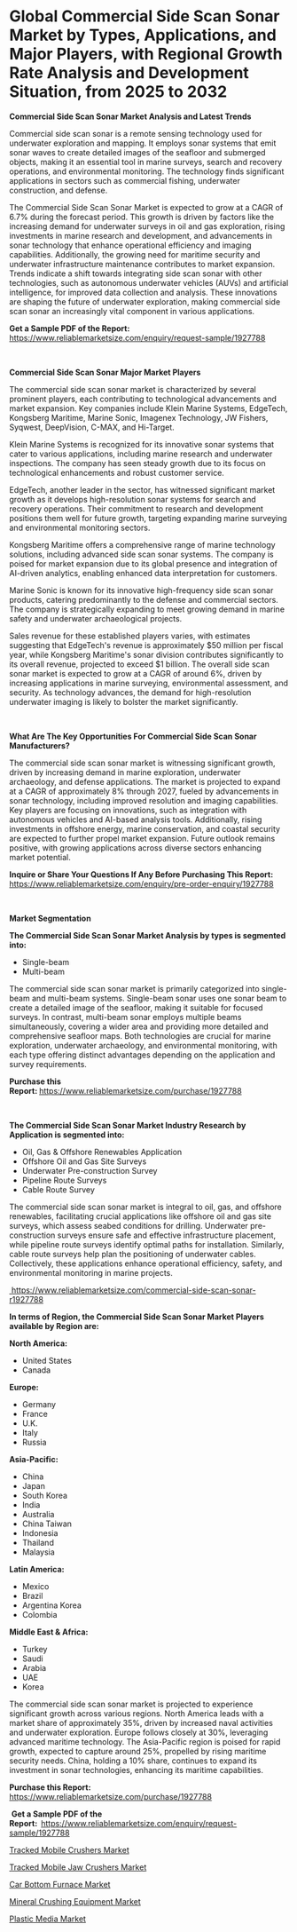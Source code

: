 <p><h1>Global Commercial Side Scan Sonar Market by Types, Applications, and Major Players, with Regional Growth Rate Analysis and Development Situation, from 2025 to 2032</h1></p><p><strong>Commercial Side Scan Sonar Market Analysis and Latest Trends</strong></p>
<p><p>Commercial side scan sonar is a remote sensing technology used for underwater exploration and mapping. It employs sonar systems that emit sonar waves to create detailed images of the seafloor and submerged objects, making it an essential tool in marine surveys, search and recovery operations, and environmental monitoring. The technology finds significant applications in sectors such as commercial fishing, underwater construction, and defense.</p><p>The Commercial Side Scan Sonar Market is expected to grow at a CAGR of 6.7% during the forecast period. This growth is driven by factors like the increasing demand for underwater surveys in oil and gas exploration, rising investments in marine research and development, and advancements in sonar technology that enhance operational efficiency and imaging capabilities. Additionally, the growing need for maritime security and underwater infrastructure maintenance contributes to market expansion. Trends indicate a shift towards integrating side scan sonar with other technologies, such as autonomous underwater vehicles (AUVs) and artificial intelligence, for improved data collection and analysis. These innovations are shaping the future of underwater exploration, making commercial side scan sonar an increasingly vital component in various applications.</p></p>
<p><strong>Get a Sample PDF of the Report:&nbsp;</strong> <a href="https://www.reliablemarketsize.com/enquiry/request-sample/1927788?utm_campaign=1999&utm_medium=2&utm_source=Github&utm_content=ia&utm_term=28032025&utm_id=commercial-side-scan-sonar">https://www.reliablemarketsize.com/enquiry/request-sample/1927788</a></p>
<p>&nbsp;</p>
<p><strong>Commercial Side Scan Sonar Major Market Players</strong></p>
<p><p>The commercial side scan sonar market is characterized by several prominent players, each contributing to technological advancements and market expansion. Key companies include Klein Marine Systems, EdgeTech, Kongsberg Maritime, Marine Sonic, Imagenex Technology, JW Fishers, Syqwest, DeepVision, C-MAX, and Hi-Target.</p><p>Klein Marine Systems is recognized for its innovative sonar systems that cater to various applications, including marine research and underwater inspections. The company has seen steady growth due to its focus on technological enhancements and robust customer service.</p><p>EdgeTech, another leader in the sector, has witnessed significant market growth as it develops high-resolution sonar systems for search and recovery operations. Their commitment to research and development positions them well for future growth, targeting expanding marine surveying and environmental monitoring sectors.</p><p>Kongsberg Maritime offers a comprehensive range of marine technology solutions, including advanced side scan sonar systems. The company is poised for market expansion due to its global presence and integration of AI-driven analytics, enabling enhanced data interpretation for customers.</p><p>Marine Sonic is known for its innovative high-frequency side scan sonar products, catering predominantly to the defense and commercial sectors. The company is strategically expanding to meet growing demand in marine safety and underwater archaeological projects.</p><p>Sales revenue for these established players varies, with estimates suggesting that EdgeTech's revenue is approximately $50 million per fiscal year, while Kongsberg Maritime's sonar division contributes significantly to its overall revenue, projected to exceed $1 billion. The overall side scan sonar market is expected to grow at a CAGR of around 6%, driven by increasing applications in marine surveying, environmental assessment, and security. As technology advances, the demand for high-resolution underwater imaging is likely to bolster the market significantly.</p></p>
<p>&nbsp;</p>
<p><strong>What Are The Key Opportunities For Commercial Side Scan Sonar Manufacturers?</strong></p>
<p><p>The commercial side scan sonar market is witnessing significant growth, driven by increasing demand in marine exploration, underwater archaeology, and defense applications. The market is projected to expand at a CAGR of approximately 8% through 2027, fueled by advancements in sonar technology, including improved resolution and imaging capabilities. Key players are focusing on innovations, such as integration with autonomous vehicles and AI-based analysis tools. Additionally, rising investments in offshore energy, marine conservation, and coastal security are expected to further propel market expansion. Future outlook remains positive, with growing applications across diverse sectors enhancing market potential.</p></p>
<p><strong>Inquire or Share Your Questions If Any Before Purchasing This Report:</strong> <a href="https://www.reliablemarketsize.com/enquiry/pre-order-enquiry/1927788?utm_campaign=1999&utm_medium=2&utm_source=Github&utm_content=ia&utm_term=28032025&utm_id=commercial-side-scan-sonar">https://www.reliablemarketsize.com/enquiry/pre-order-enquiry/1927788</a></p>
<p>&nbsp;</p>
<p><strong>Market Segmentation</strong></p>
<p><strong>The Commercial Side Scan Sonar Market Analysis by types is segmented into:</strong></p>
<p><ul><li>Single-beam</li><li>Multi-beam</li></ul></p>
<p><p>The commercial side scan sonar market is primarily categorized into single-beam and multi-beam systems. Single-beam sonar uses one sonar beam to create a detailed image of the seafloor, making it suitable for focused surveys. In contrast, multi-beam sonar employs multiple beams simultaneously, covering a wider area and providing more detailed and comprehensive seafloor maps. Both technologies are crucial for marine exploration, underwater archaeology, and environmental monitoring, with each type offering distinct advantages depending on the application and survey requirements.</p></p>
<p><strong>Purchase this Report:&nbsp;</strong><a href="https://www.reliablemarketsize.com/purchase/1927788?utm_campaign=1999&utm_medium=2&utm_source=Github&utm_content=ia&utm_term=28032025&utm_id=commercial-side-scan-sonar">https://www.reliablemarketsize.com/purchase/1927788</a></p>
<p>&nbsp;</p>
<p><strong>The Commercial Side Scan Sonar Market Industry Research by Application is segmented into:</strong></p>
<p><ul><li>Oil, Gas & Offshore Renewables Application</li><li>Offshore Oil and Gas Site Surveys</li><li>Underwater Pre-construction Survey</li><li>Pipeline Route Surveys</li><li>Cable Route Survey</li></ul></p>
<p><p>The commercial side scan sonar market is integral to oil, gas, and offshore renewables, facilitating crucial applications like offshore oil and gas site surveys, which assess seabed conditions for drilling. Underwater pre-construction surveys ensure safe and effective infrastructure placement, while pipeline route surveys identify optimal paths for installation. Similarly, cable route surveys help plan the positioning of underwater cables. Collectively, these applications enhance operational efficiency, safety, and environmental monitoring in marine projects.</p></p>
<p><a href="https://www.reliablemarketsize.com/commercial-side-scan-sonar-r1927788?utm_campaign=1999&utm_medium=2&utm_source=Github&utm_content=ia&utm_term=28032025&utm_id=commercial-side-scan-sonar">&nbsp;https://www.reliablemarketsize.com/commercial-side-scan-sonar-r1927788</a></p>
<p><strong>In terms of Region, the Commercial Side Scan Sonar Market Players available by Region are:</strong></p>
<p>
    <p> <strong> North America: </strong>
        <ul>
            <li>United States</li>
            <li>Canada</li>
        </ul>
        </p> 
    <p> <strong> Europe: </strong>
        <ul>
            <li>Germany</li>
            <li>France</li>
            <li>U.K.</li>
            <li>Italy</li>
            <li>Russia</li>
        </ul>
        </p> 
    <p> <strong> Asia-Pacific: </strong>
        <ul>
            <li>China</li>
            <li>Japan</li>
            <li>South Korea</li>
            <li>India</li>
            <li>Australia</li>
            <li>China Taiwan</li>
            <li>Indonesia</li>
            <li>Thailand</li>
            <li>Malaysia</li>
        </ul>
        </p> 
    <p> <strong> Latin America: </strong>
        <ul>
            <li>Mexico</li>
            <li>Brazil</li>
            <li>Argentina Korea</li>
            <li>Colombia</li>
        </ul>
        </p> 
    <p> <strong> Middle East & Africa: </strong>
        <ul>
            <li>Turkey</li>
            <li>Saudi</li>
            <li>Arabia</li>
            <li>UAE</li>
            <li>Korea</li>
        </ul>
    </p>
    </p>
<p><p>The commercial side scan sonar market is projected to experience significant growth across various regions. North America leads with a market share of approximately 35%, driven by increased naval activities and underwater exploration. Europe follows closely at 30%, leveraging advanced maritime technology. The Asia-Pacific region is poised for rapid growth, expected to capture around 25%, propelled by rising maritime security needs. China, holding a 10% share, continues to expand its investment in sonar technologies, enhancing its maritime capabilities.</p></p>
<p><strong>Purchase this Report: </strong><a href="https://www.reliablemarketsize.com/purchase/1927788?utm_campaign=1999&utm_medium=2&utm_source=Github&utm_content=ia&utm_term=28032025&utm_id=commercial-side-scan-sonar">https://www.reliablemarketsize.com/purchase/1927788</a></p>
<p>&nbsp;<strong>Get a Sample PDF of the Report:&nbsp;&nbsp;</strong><a href="https://www.reliablemarketsize.com/enquiry/request-sample/1927788?utm_campaign=1999&utm_medium=2&utm_source=Github&utm_content=ia&utm_term=28032025&utm_id=commercial-side-scan-sonar">https://www.reliablemarketsize.com/enquiry/request-sample/1927788</a></p>
<p><strong></strong></p>
<p><p><a href="https://github.com/roffefaith6l/Market-Research-Report-List-1/blob/main/tracked-mobile-crushers-market.md?utm_campaign=1999&utm_medium=2&utm_source=Github&utm_content=ia&utm_term=28032025&utm_id=commercial-side-scan-sonar">Tracked Mobile Crushers Market</a></p><p><a href="https://github.com/semenbobbaxu/Market-Research-Report-List-1/blob/main/tracked-mobile-jaw-crushers-market.md?utm_campaign=1999&utm_medium=2&utm_source=Github&utm_content=ia&utm_term=28032025&utm_id=commercial-side-scan-sonar">Tracked Mobile Jaw Crushers Market</a></p><p><a href="https://github.com/suzorfazlikb/Market-Research-Report-List-1/blob/main/car-bottom-furnace-market.md?utm_campaign=1999&utm_medium=2&utm_source=Github&utm_content=ia&utm_term=28032025&utm_id=commercial-side-scan-sonar">Car Bottom Furnace Market</a></p><p><a href="https://github.com/erkidrhoy/Market-Research-Report-List-1/blob/main/mineral-crushing-equipment-market.md?utm_campaign=1999&utm_medium=2&utm_source=Github&utm_content=ia&utm_term=28032025&utm_id=commercial-side-scan-sonar">Mineral Crushing Equipment Market</a></p><p><a href="https://github.com/irisadoranrx/Market-Research-Report-List-1/blob/main/plastic-media-market.md?utm_campaign=1999&utm_medium=2&utm_source=Github&utm_content=ia&utm_term=28032025&utm_id=commercial-side-scan-sonar">Plastic Media Market</a></p></p>